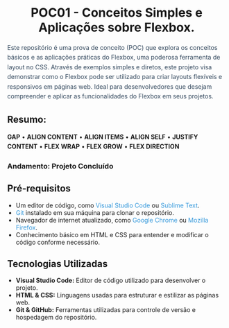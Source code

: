 <h1 style="text-align: center;">
  POC01 - Conceitos Simples e Aplicações sobre Flexbox.
</h1>
<p style="color: #34495e; line-height: 1.6;">
  Este repositório é uma prova de conceito (POC) que explora os conceitos básicos e as aplicações práticas do Flexbox, 
  uma poderosa ferramenta de layout no CSS. Através de exemplos simples e diretos, este projeto visa demonstrar como 
  o Flexbox pode ser utilizado para criar layouts flexíveis e responsivos em páginas web. Ideal para desenvolvedores 
  que desejam compreender e aplicar as funcionalidades do Flexbox em seus projetos.
</p>

<h2 style="">Resumo:</h2>
<p style="line-height: 1.6;">
  <strong>GAP</strong> • <strong>ALIGN CONTENT</strong> • <strong>ALIGN ITEMS</strong> • <strong>ALIGN SELF</strong> 
  • <strong>JUSTIFY CONTENT</strong> • <strong>FLEX WRAP</strong> • <strong>FLEX GROW</strong> • <strong>FLEX DIRECTION</strong>
</p>

<h3 style="">Andamento: Projeto Concluído</h3>

<h2 style="">Pré-requisitos</h2>
<ul style="list-style-type: disc; padding-left: 20px">
  <li>Um editor de código, como <a href="https://code.visualstudio.com/" style="color: #3498db; text-decoration: none;">Visual Studio Code</a> ou <a href="https://www.sublimetext.com/" style="color: #3498db; text-decoration: none;">Sublime Text</a>.</li>
  <li><a href="https://git-scm.com/" style="color: #3498db; text-decoration: none;">Git</a> instalado em sua máquina para clonar o repositório.</li>
  <li>Navegador de internet atualizado, como <a href="https://www.google.com/chrome/" style="color: #3498db; text-decoration: none;">Google Chrome</a> ou <a href="https://www.mozilla.org/firefox/" style="color: #3498db; text-decoration: none;">Mozilla Firefox</a>.</li>
  <li>Conhecimento básico em HTML e CSS para entender e modificar o código conforme necessário.</li>
</ul>

<h2>Tecnologias Utilizadas</h2>
<ul style="list-style-type: disc; padding-left: 20px;">
  <li><strong>Visual Studio Code:</strong> Editor de código utilizado para desenvolver o projeto.</li>
  <li><strong>HTML & CSS:</strong> Linguagens usadas para estruturar e estilizar as páginas web.</li>
  <li><strong>Git & GitHub:</strong> Ferramentas utilizadas para controle de versão e hospedagem do repositório.</li>
</ul>

